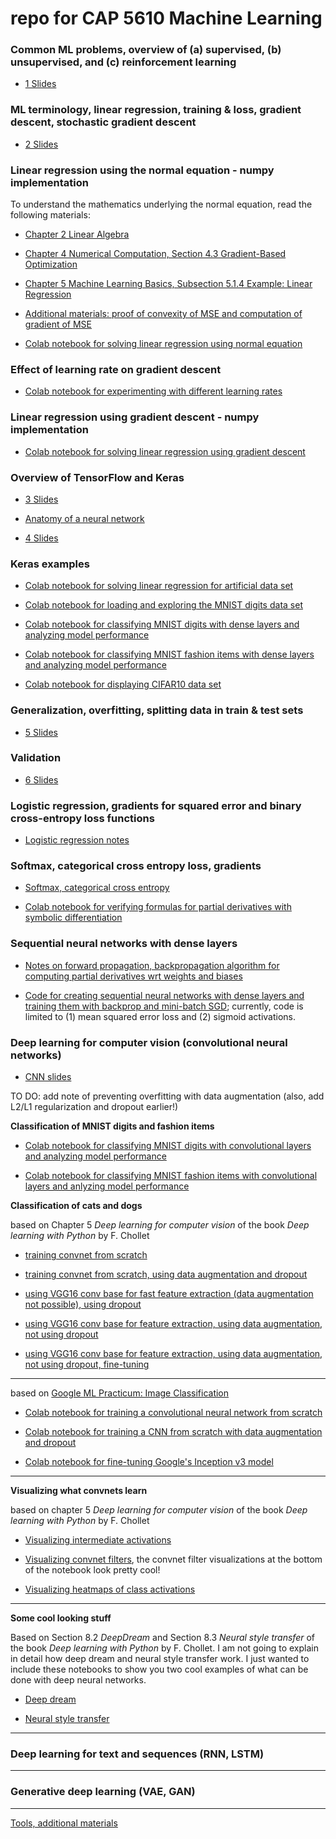# repo for CAP 5610 Machine Learning

### Common ML problems, overview of (a) supervised, (b) unsupervised, and (c) reinforcement learning

  - [1 Slides](https://github.com/schneider128k/machine_learning_course/blob/master/slides/1_slides.pdf)

### ML terminology, linear regression, training & loss, gradient descent, stochastic gradient descent

  - [2 Slides](https://github.com/schneider128k/machine_learning_course/blob/master/slides/2_slides.pdf)

### Linear regression using the normal equation - numpy implementation 

  To understand the mathematics underlying the normal equation, read the following materials:

  - [Chapter 2 Linear Algebra](https://www.deeplearningbook.org/contents/linear_algebra.html)
  
  - [Chapter 4 Numerical Computation, Section 4.3 Gradient-Based Optimization](https://www.deeplearningbook.org/contents/numerical.html) 
  
  - [Chapter 5 Machine Learning Basics, Subsection 5.1.4 Example: Linear Regression](https://www.deeplearningbook.org/contents/ml.html)
  
  - [Additional materials: proof of convexity of MSE and computation of gradient of MSE](https://github.com/schneider128k/machine_learning_course/blob/master/slides/linear_regression.pdf)
  
  - [Colab notebook for solving linear regression using normal equation](https://colab.research.google.com/drive/1J7yct9aGfhtfXw8n00Mq4R-xldSSM1WY)

### Effect of learning rate on gradient descent

  - [Colab notebook for experimenting with different learning rates](https://colab.research.google.com/drive/1eECClMU1r-Y9hzPnRw89__jC3nw3C-zD)
   
### Linear regression using gradient descent - numpy implementation

  - [Colab notebook for solving linear regression using gradient descent](https://colab.research.google.com/drive/1qBxfTPoNcSFvpwu1NDl1V6cHEqL3aQl-)

### Overview of TensorFlow and Keras

  - [3 Slides](https://github.com/schneider128k/machine_learning_course/blob/master/slides/3_slides.pdf)

  - [Anatomy of a neural network](https://github.com/schneider128k/machine_learning_course/blob/master/slides/anatomy_of_neural_network.md)

  - [4 Slides](https://github.com/schneider128k/machine_learning_course/blob/master/slides/4_slides.pdf)

### Keras examples

  - [Colab notebook for solving linear regression for artificial data set](https://colab.research.google.com/drive/1pOFL4Qm6WOn2Nxxy6_HteEqQMxStTwzs)
  
  - [Colab notebook for loading and exploring the MNIST digits data set](https://colab.research.google.com/drive/1HDZB0sEjhd0sdTFNCmJXvB8hYnE9KBM7)
  
  - [Colab notebook for classifying MNIST digits with dense layers and analyzing model performance](https://colab.research.google.com/drive/144nj1SRtSjpIcKZgH6-GPdA9bWkg68nh)
  
  - [Colab notebook for classifying MNIST fashion items with dense layers and analyzing model performance](https://colab.research.google.com/drive/1TTO7P5GTmsHhIt_YGqZYyw4KGBCnjqyW)

  - [Colab notebook for displaying CIFAR10 data set](https://colab.research.google.com/drive/1LZZviWOzvchcXRdZi2IBx3KOpQOzLalf)

### Generalization, overfitting, splitting data in train & test sets

  - [5 Slides](https://github.com/schneider128k/machine_learning_course/blob/master/slides/5_slides.pdf)
  
### Validation

  - [6 Slides](https://github.com/schneider128k/machine_learning_course/blob/master/slides/6_slides.pdf)

### Logistic regression, gradients for squared error and binary cross-entropy loss functions

  - [Logistic regression notes](https://github.com/schneider128k/machine_learning_course/blob/master/slides/logistic_regression.pdf)

### Softmax, categorical cross entropy loss, gradients

  - [Softmax, categorical cross entropy](https://github.com/schneider128k/machine_learning_course/blob/master/slides/softmax.pdf)
  
  - [Colab notebook for verifying formulas for partial derivatives with symbolic differentiation](https://colab.research.google.com/drive/1G8u6w3FFhZyb0nWfparVvn77DSjHyxEW)

### Sequential neural networks with dense layers

  - [Notes on forward propagation, backpropagation algorithm for computing partial derivatives wrt weights and biases](https://github.com/schneider128k/machine_learning_course/blob/master/slides/neural_networks.pdf)
  
  - [Code for creating sequential neural networks with dense layers and training them with backprop and mini-batch SGD](https://github.com/schneider128k/machine_learning_course/blob/master/code/neural_network.py); currently, code is limited to (1) mean squared error loss and (2) sigmoid activations.

### Deep learning for computer vision (convolutional neural networks)

  - [CNN slides](https://github.com/schneider128k/machine_learning_course/blob/master/slides/CNN_slides.pdf)
  
  TO DO: add note of preventing overfitting with data augmentation (also, add L2/L1 regularization and dropout earlier!)

  **Classification of MNIST digits and fashion items**

  - [Colab notebook for classifying MNIST digits with convolutional layers and analyzing model performance](https://colab.research.google.com/drive/1HA-PoWkxgYa37McvUrA_n609jkKT5F7m)
  
  - [Colab notebook for classifying MNIST fashion items with convolutional layers and anlyzing model performance](https://colab.research.google.com/drive/1eI47U0vW_5ok6rVvNuenXS2EkTbqxcCV)
  
   **Classification of cats and dogs**
   
   based on Chapter 5 *Deep learning for computer vision* of the book *Deep learning with Python* by F. Chollet
   
   - [training convnet from scratch](https://colab.research.google.com/drive/1Jem-Kw-1z3TyFpgVfkxmfapPkH7wxh00)
   
   - [training convnet from scratch, using data augmentation and dropout](https://colab.research.google.com/drive/1bOov0VTMHNP_zasrSVPrDdzI3MBMcxgW)
   
   - [using VGG16 conv base for fast feature extraction (data augmentation not possible), using dropout](https://colab.research.google.com/drive/1Vame3KCI2KtnTLXnTXK0ZRaT8YjRErGz)
   
   - [using VGG16 conv base for feature extraction, using data augmentation, not using dropout](https://colab.research.google.com/drive/1pRyVUWTWGVBsJUYiR8rGgBAMva2ICdmi)
   
   - [using VGG16 conv base for feature extraction, using data augmentation, not using dropout, fine-tuning](https://colab.research.google.com/drive/1F-RWvoxH8MmT7c1UmNy41iuOp-ejiLoF)
  
  ---
  
 based on [Google ML Practicum: Image Classification](https://developers.google.com/machine-learning/practica/image-classification/)
    
  - [Colab notebook for training a convolutional neural network from scratch](https://colab.research.google.com/drive/1GCz7d32nfYTlY1paDk7-2oVw6E7HFK80)
   
  - [Colab notebook for training a CNN from scratch with data augmentation and dropout](https://colab.research.google.com/drive/1R67uzd5n_v2qnQh6klVCyBFCHTBRWZnF)
  
  - [Colab notebook for fine-tuning Google's Inception v3 model](https://colab.research.google.com/drive/1uVLIUWdT7--b59vM7NaSHkB-qFcu30jU)
  
 ---
  
  **Visualizing what convnets learn**
  
  based on chapter 5 *Deep learning for computer vision* of the book *Deep learning with Python* by F. Chollet
  
  - [Visualizing intermediate activations](https://colab.research.google.com/drive/12Y80BfKlSI8PU0-KNwcSvmxb6z2shZEl)
  
  - [Visualizing convnet filters](https://colab.research.google.com/drive/1Q8Iu_DvKnvvowNOuse0H-jl5gLFzTqaC), the convnet filter visualizations at the bottom of the notebook look pretty cool!
  
  - [Visualizing heatmaps of class activations](https://colab.research.google.com/drive/1Cg2Qy2JGc4XNJzkcaoDPc2hiFejGKdUd)
  
  ---
  
  **Some cool looking stuff**
  
  Based on Section 8.2 *DeepDream* and Section 8.3 *Neural style transfer* of the book *Deep learning with Python* by F. Chollet. I am not going to explain in detail how deep dream and neural style transfer work. I just wanted to include these notebooks to show you two cool examples of what can be done with deep neural networks.
  
  - [Deep dream](https://colab.research.google.com/drive/1AYaS92Da6xEPxQkMToAnqM5ThSzTf4E7)
  
  - [Neural style transfer](https://colab.research.google.com/drive/1OJGyFUsIImZ8nEN6A4zfaTXGzM6C_SIB)
  
 ---
  
### Deep learning for text and sequences (RNN, LSTM)

---

### Generative deep learning (VAE, GAN)

---

[Tools, additional materials](https://github.com/schneider128k/machine_learning_course/blob/master/tools_additional_materials.md)

